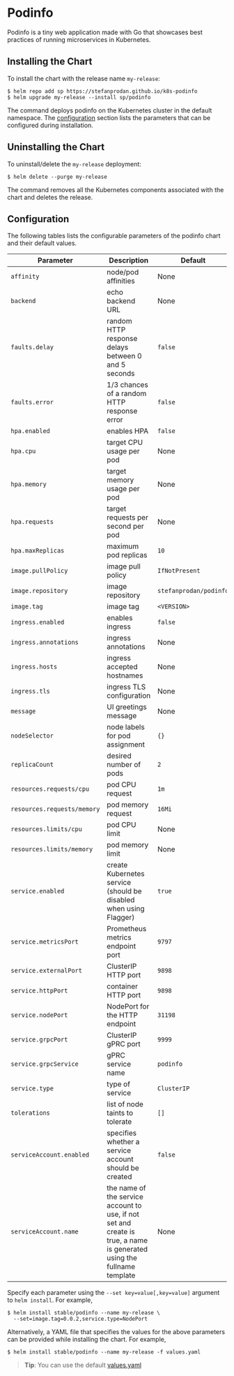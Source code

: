 # Podinfo

Podinfo is a tiny web application made with Go 
that showcases best practices of running microservices in Kubernetes.

## Installing the Chart

To install the chart with the release name `my-release`:

```console
$ helm repo add sp https://stefanprodan.github.io/k8s-podinfo
$ helm upgrade my-release --install sp/podinfo 
```

The command deploys podinfo on the Kubernetes cluster in the default namespace.
The [configuration](#configuration) section lists the parameters that can be configured during installation.

## Uninstalling the Chart

To uninstall/delete the `my-release` deployment:

```console
$ helm delete --purge my-release
```

The command removes all the Kubernetes components associated with the chart and deletes the release.

## Configuration

The following tables lists the configurable parameters of the podinfo chart and their default values.

Parameter | Description | Default
--- | --- | ---
`affinity` | node/pod affinities | None
`backend` | echo backend URL | None
`faults.delay` | random HTTP response delays between 0 and 5 seconds | `false`
`faults.error` | 1/3 chances of a random HTTP response error | `false`
`hpa.enabled` | enables HPA | `false`
`hpa.cpu` | target CPU usage per pod | None
`hpa.memory` | target memory usage per pod | None
`hpa.requests` | target requests per second per pod | None
`hpa.maxReplicas` | maximum pod replicas | `10`
`image.pullPolicy` | image pull policy | `IfNotPresent`
`image.repository` | image repository | `stefanprodan/podinfo`
`image.tag` | image tag | `<VERSION>`
`ingress.enabled` | enables ingress | `false`
`ingress.annotations` | ingress annotations | None
`ingress.hosts` | ingress accepted hostnames | None
`ingress.tls` | ingress TLS configuration | None
`message` | UI greetings message | None
`nodeSelector` | node labels for pod assignment | `{}`
`replicaCount` | desired number of pods | `2`
`resources.requests/cpu` | pod CPU request | `1m`
`resources.requests/memory` | pod memory request | `16Mi`
`resources.limits/cpu` | pod CPU limit | None
`resources.limits/memory` | pod memory limit | None
`service.enabled` | create Kubernetes service (should be disabled when using Flagger) | `true`
`service.metricsPort` | Prometheus metrics endpoint port | `9797`
`service.externalPort` | ClusterIP HTTP port | `9898`
`service.httpPort` | container HTTP port | `9898`
`service.nodePort` | NodePort for the HTTP endpoint | `31198`
`service.grpcPort` | ClusterIP gPRC port | `9999`
`service.grpcService` | gPRC service name | `podinfo`
`service.type` | type of service | `ClusterIP`
`tolerations` | list of node taints to tolerate | `[]`
`serviceAccount.enabled` | specifies whether a service account should be created | `false`
`serviceAccount.name` | the name of the service account to use, if not set and create is true, a name is generated using the fullname template | None

Specify each parameter using the `--set key=value[,key=value]` argument to `helm install`. For example,

```console
$ helm install stable/podinfo --name my-release \
  --set=image.tag=0.0.2,service.type=NodePort
```

Alternatively, a YAML file that specifies the values for the above parameters can be provided while installing the chart. For example,

```console
$ helm install stable/podinfo --name my-release -f values.yaml
```

> **Tip**: You can use the default [values.yaml](values.yaml)
```


